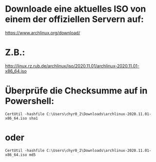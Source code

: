 #  Downloade eine aktuelles ISO von einem der offiziellen Servern auf:
https://www.archlinux.org/download/

#  Z.B.:
http://linux.rz.rub.de/archlinux/iso/2020.11.01/archlinux-2020.11.01-x86_64.iso

#  Überprüfe die Checksumme auf in Powershell:
    CertUtil -hashfile C:\Users\chyr0_2\Downloads\archlinux-2020.11.01-x86_64.iso sha1
#  oder
    CertUtil -hashfile C:\Users\chyr0_2\Downloads\archlinux-2020.11.01-x86_64.iso md5

